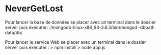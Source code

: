 # NeverGetLost

Pour lancer la base de données se placer avec un terminal dans le dossier server puis éxécuter:
	./mongodb-linux-x86_64-3.6.3/bin/mongod -dbpath data/db/

Pour lancer le service Web se placer avec un terminal dans le dossier server puis éxécuter : 
	> npm install
	> node app.js

